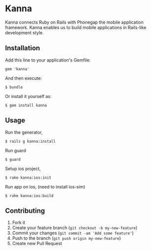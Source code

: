 # Kanna

Kanna connects Ruby on Rails with Phonegap the mobile application framework.
Kanna enables us to build mobile applications in Rails-like development style.

## Installation

Add this line to your application's Gemfile:

    gem 'kanna'

And then execute:

    $ bundle

Or install it yourself as:

    $ gem install kanna

## Usage

Run the generator,

    $ rails g kanna:install

Run guard

    $ guard

Setup ios project,

    $ rake kanna:ios:init

Run app on ios, (need to install ios-sim)

    $ rake kanna:ios:build


## Contributing

1. Fork it
2. Create your feature branch (`git checkout -b my-new-feature`)
3. Commit your changes (`git commit -am 'Add some feature'`)
4. Push to the branch (`git push origin my-new-feature`)
5. Create new Pull Request
